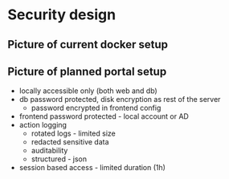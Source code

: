 # Security design

## Picture of current docker setup

## Picture of planned portal setup

- locally accessible only (both web and db)
- db password protected, disk encryption as rest of the server
    - password encrypted in frontend config
- frontend password protected - local account or AD
- action logging
    - rotated logs - limited size
    - redacted sensitive data
    - auditability
    - structured - json
- session based access - limited duration (1h)